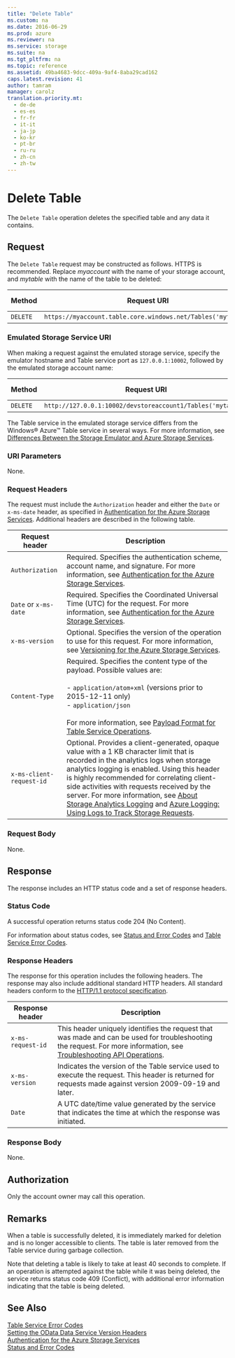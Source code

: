 ```yaml
---
title: "Delete Table"
ms.custom: na
ms.date: 2016-06-29
ms.prod: azure
ms.reviewer: na
ms.service: storage
ms.suite: na
ms.tgt_pltfrm: na
ms.topic: reference
ms.assetid: 49ba4683-9dcc-409a-9af4-8aba29cad162
caps.latest.revision: 41
author: tamram
manager: carolz
translation.priority.mt: 
  - de-de
  - es-es
  - fr-fr
  - it-it
  - ja-jp
  - ko-kr
  - pt-br
  - ru-ru
  - zh-cn
  - zh-tw
---
```

# Delete Table
The `Delete Table` operation deletes the specified table and any data it contains.  
  
## Request  
 The `Delete Table` request may be constructed as follows. HTTPS is recommended. Replace *myaccount* with the name of your storage account, and *mytable* with the name of the table to be deleted:  
  
|Method|Request URI|HTTP Version|  
|------------|-----------------|------------------|  
|`DELETE`|`https://myaccount.table.core.windows.net/Tables('mytable')`|HTTP/1.1|  
  
### Emulated Storage Service URI  
 When making a request against the emulated storage service, specify the emulator hostname and Table service port as `127.0.0.1:10002`, followed by the emulated storage account name:  
  
|Method|Request URI|HTTP Version|  
|------------|-----------------|------------------|  
|`DELETE`|`http://127.0.0.1:10002/devstoreaccount1/Tables('mytable')`|HTTP/1.1|  
  
 The Table service in the emulated storage service differs from the Windows® Azure™ Table service in several ways. For more information, see [Differences Between the Storage Emulator and Azure Storage Services](/azure/storage/storage-use-emulator#differences-between-the-storage-emulator-and-azure-storage).  
  
### URI Parameters  
 None.  
  
### Request Headers  
 The request must include the `Authorization` header and either the `Date` or `x-ms-date` header, as specified in [Authentication for the Azure Storage Services](authorization-for-the-azure-storage-services.md). Additional headers are described in the following table.  
  
|Request header|Description|  
|--------------------|-----------------|  
|`Authorization`|Required. Specifies the authentication scheme, account name, and signature. For more information, see [Authentication for the Azure Storage Services](authorization-for-the-azure-storage-services.md).|  
|`Date` or `x-ms-date`|Required. Specifies the Coordinated Universal Time (UTC) for the request. For more information, see [Authentication for the Azure Storage Services](authorization-for-the-azure-storage-services.md).|  
|`x-ms-version`|Optional. Specifies the version of the operation to use for this request. For more information, see [Versioning for the Azure Storage Services](Versioning-for-the-Azure-Storage-Services.md).|  
|`Content-Type`|Required. Specifies the content type of the payload. Possible values are:<br /><br /> -   `application/atom+xml` (versions prior to 2015-12-11 only)<br />-   `application/json`<br /><br /> For more information, see [Payload Format for Table Service Operations](Payload-Format-for-Table-Service-Operations.md).|  
|`x-ms-client-request-id`|Optional. Provides a client-generated, opaque value with a 1 KB character limit that is recorded in the analytics logs when storage analytics logging is enabled. Using this header is highly recommended for correlating client-side activities with requests received by the server. For more information, see [About Storage Analytics Logging](About-Storage-Analytics-Logging.md) and [Azure Logging: Using Logs to Track Storage Requests](http://blogs.msdn.com/b/windowsazurestorage/archive/2011/08/03/windows-azure-storage-logging-using-logs-to-track-storage-requests.aspx).|  
  
### Request Body  
 None.  
  
## Response  
 The response includes an HTTP status code and a set of response headers.  
  
### Status Code  
 A successful operation returns status code 204 (No Content).  
  
 For information about status codes, see [Status and Error Codes](Status-and-Error-Codes2.md) and [Table Service Error Codes](Table-Service-Error-Codes.md).  
  
### Response Headers  
 The response for this operation includes the following headers. The response may also include additional standard HTTP headers. All standard headers conform to the [HTTP/1.1 protocol specification](http://go.microsoft.com/fwlink/?linkid=150478).  
  
|Response header|Description|  
|---------------------|-----------------|  
|`x-ms-request-id`|This header uniquely identifies the request that was made and can be used for troubleshooting the request. For more information, see [Troubleshooting API Operations](Troubleshooting-API-Operations.md).|  
|`x-ms-version`|Indicates the version of the Table service used to execute the request. This header is returned for requests made against version 2009-09-19 and later.|  
|`Date`|A UTC date/time value generated by the service that indicates the time at which the response was initiated.|  
  
### Response Body  
 None.  
  
## Authorization  
 Only the account owner may call this operation.  
  
## Remarks  
 When a table is successfully deleted, it is immediately marked for deletion and is no longer accessible to clients. The table is later removed from the Table service during garbage collection.  
  
 Note that deleting a table is likely to take at least 40 seconds to complete. If an operation is attempted against the table while it was being deleted, the service returns status code 409 (Conflict), with additional error information indicating that the table is being deleted.  
  
## See Also  
 [Table Service Error Codes](Table-Service-Error-Codes.md)   
 [Setting the OData Data Service Version Headers](Setting-the-OData-Data-Service-Version-Headers.md)   
 [Authentication for the Azure Storage Services](authorization-for-the-azure-storage-services.md)   
 [Status and Error Codes](Status-and-Error-Codes2.md)
